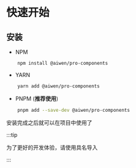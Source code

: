 # 快速开始

## 安装

- NPM

```sh
    npm install @aiwen/pro-components
```

- YARN

```sh
    yarn add @aiwen/pro-components
```

- PNPM (**推荐使用**)

```sh
    pnpm add --save-dev @aiwen/pro-components
```

安装完成之后就可以在项目中使用了

:::tip

为了更好的开发体验，请使用具名导入

:::
